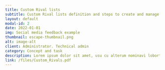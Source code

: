 ```yaml
---
title: Custom Rival lists
subtitle: Custom Rival lists definition and steps to create and manage them.
layout: default
modal-id: 2
date: 2022-01-01
img: Social media feedback example
thumbnail: escape-thumbnail.png
alt: image-alt
client: Administrator. Technical admin
category: Concept and task
description: Lorem ipsum dolor sit amet, usu cu alterum nominavi lobortis. At duo novum diceret. Tantas apeirian vix et, usu sanctus postulant inciderint ut, populo diceret necessitatibus in vim. Cu eum dicam feugiat noluisse.
link: /files/Custom_Rivals.pdf
---
```

